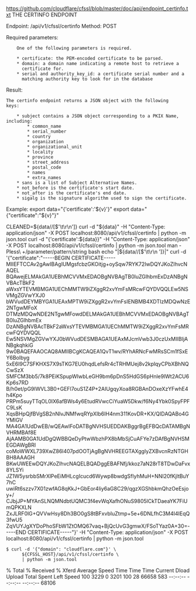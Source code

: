 https://github.com/cloudflare/cfssl/blob/master/doc/api/endpoint_certinfo.txt
THE CERTINFO ENDPOINT

Endpoint: /api/v1/cfssl/certinfo
Method:   POST

Required parameters:

        One of the following parameters is required.

        * certificate: the PEM-encoded certificate to be parsed.
        * domain: a domain name indicating a remote host to retrieve a
          certificate for.
        * serial and authority_key_id: a certificate serial number and a
          matching authority key to look for in the database

Result:

	The certinfo endpoint returns a JSON object with the following
	keys:

        * subject contains a JSON object corresponding to a PKIX Name, including:
            * common_name
            * serial_number
            * country
            * organization
            * organizational_unit
            * locality
            * province
            * street_address
            * postal_code
            * names
            * extra_names
        * sans is a list of Subject Alternative Names.
        * not_before is the certificate's start date.
        * not_after is the certificate's end date.
        * sigalg is the signature algorithm used to sign the certificate.

Example:
export data="{'certificate':'${v}'}"
export data="{\"certificate\":\"${v}\"}"

CLEANED=${data//[$'\t\r\n']}
curl -d "${data}" -H "Content-Type: application/json" -X POST localhost:8080/api/v1/cfssl/certinfo | python -m json.tool
curl -d "{'certificate':${data}}" -H "Content-Type: application/json" -X POST localhost:8080/api/v1/cfssl/certinfo | python -m json.tool
man -Pless\ +/parameter/pattern/string bash
echo "|${data//[$'\t\r\n ']}|"
curl -d '{"certificate":"-----BEGIN CERTIFICATE-----
MIIEFTCCAv2gAwIBAgIUMgsfcbzGKOitjg+oySqw7RYK72IwDQYJKoZIhvcNAQEL
BQAwejELMAkGA1UEBhMCVVMxEDAOBgNVBAgTB0luZGlhbmExDzANBgNVBAcTBkF2
aWxsYTEVMBMGA1UEChMMTW9iZXggR2xvYmFsMRcwFQYDVQQLEw5NSVMgZGVwYXJ0
bWVudDEYMBYGA1UEAxMPTW9iZXggR2xvYmFsIENBMB4XDTIzMDQwNzE2NTgwMFoX
DTMzMDQwNDE2NTgwMFowdDELMAkGA1UEBhMCVVMxEDAOBgNVBAgTB0luZGlhbmEx
DzANBgNVBAcTBkF2aWxsYTEVMBMGA1UEChMMTW9iZXggR2xvYmFsMRcwFQYDVQQL
Ew5NSVMgZGVwYXJ0bWVudDESMBAGA1UEAxMJcmVwb3J0czUxMIIBIjANBgkqhkiG
9w0BAQEFAAOCAQ8AMIIBCgKCAQEA1QvT1wv/RYhARNcFwMRsSCm1fSxEY6Bolbyg
5xE6I9C7SFKHXS7X9sTKG7EU0hqdLefsRr4cTRHMUej8v2kplqyCPbXBhNQCwSzX
SMFCM3bb5/7k8PEiKSpupWIwbLeGH9bm6pDnS5HdGS6pHnle9lWt2ACU6Kp6s7RD
B/h0et/pG9lWVL3B0+GEFl7ouS1Z4P+2AIUgqyXoa8RGBAnDOxeXzYFwhE4h4Kpo
PRPm5suyTTqOL0IX6afBWs4y6EtudRVwcCiYuaW5Dkw/f6Ny4Ybk0SpyFPFC9LsK
XqsBHpQjfBVgSB2nNIvJNMfwqRYpXIb6IH4nm311KovDR+KX/QIDAQABo4GYMIGV
MA4GA1UdDwEB/wQEAwIFoDATBgNVHSUEDDAKBggrBgEFBQcDATAMBgNVHRMBAf8E
AjAAMB0GA1UdDgQWBBQeDyPtwWbzhPX8bMbSjCuAFYe7zDAfBgNVHSMEGDAWgBRI
coMoWWXL739XwZ86l407pdOOTjAgBgNVHREEGTAXgglyZXBvcnRzNTGHBH8AAAGH
BKwUWEEwDQYJKoZIhvcNAQELBQADggEBAFNfj/kkoz7aN28rT8TDwDaFvx8YLSYi
JZ1W5ysrbbSMrXlPeEiMHLcgIcucd6Wywp8bwdgSfIyhMuH+NNI20fKjltBuY7hC
uwiRt6szzv7X01zwfAG8qKkJ+GbEor4liy6aG8C29/qgzXGShbkmQhzOeEsjoy+/
CJbjJP+MYAnSLNQMNdbtUQMC3f4evWqXafhONuS9805lCkTDaeaYK7FiUmQPKXLN
ZxJLRF0lG+QVVwHsy8Dh3BO0gS8tBFxvbIuZtmp+5e+6DNLfhC3M4I4IEqQ3fwU5
ZqVUYJgXYDoPhoSFbW1ZtOMQ67vaq+BjQcUvG3gmwX/FSoTYaz0A+30=-----END CERTIFICATE-----"}' -H "Content-Type: application/json" -X POST localhost:8080/api/v1/cfssl/certinfo | python -m json.tool

    $ curl -d '{"domain": "cloudflare.com"}' \
          ${CFSSL_HOST}/api/v1/cfssl/certinfo \
          | python -m json.tool
  % Total    % Received % Xferd  Average Speed   Time    Time     Time  Current
                                 Dload  Upload   Total   Spent    Left  Speed
100  3229    0  3201  100    28  66658    583 --:--:-- --:--:-- --:--:-- 68106
